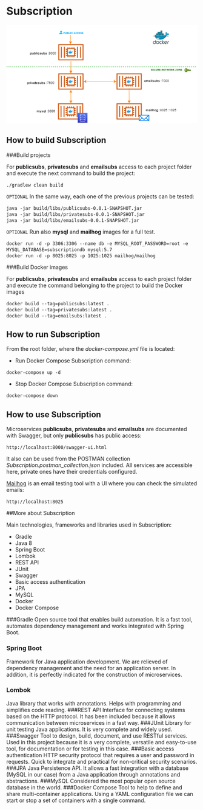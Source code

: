 Subscription
==============
![Subscription](diagram.png?raw=true "Subscription diagram")

How to build Subscription
----------------------------
###Build projects

For **publicsubs**, **privatesubs** and **emailsubs** access to each project folder and execute the next command to build the project:

```
./gradlew clean build
```

`OPTIONAL` In the same way, each one of the previous projects can be tested:

```
java -jar build/libs/publicsubs-0.0.1-SNAPSHOT.jar
java -jar build/libs/privatesubs-0.0.1-SNAPSHOT.jar
java -jar build/libs/emailsubs-0.0.1-SNAPSHOT.jar
```

`OPTIONAL` Run also **mysql** and **mailhog** images for  a full test.

```
docker run -d -p 3306:3306 --name db -e MYSQL_ROOT_PASSWORD=root -e MYSQL_DATABASE=subscriptiondb mysql:5.7
docker run -d -p 8025:8025 -p 1025:1025 mailhog/mailhog
```

###Build Docker images

For **publicsubs**, **privatesubs** and **emailsubs** access to each project folder and execute the command belonging to the project to build the Docker images

```
docker build --tag=publicsubs:latest .
docker build --tag=privatesubs:latest .
docker build --tag=emailsubs:latest .
```

How to run Subscription
----------------------------
From the root folder, where the _docker-compose.yml_ file is located:

- Run Docker Compose Subscription command:

```
docker-compose up -d
```

- Stop Docker Compose Subscription command:

```
docker-compose down
```

How to use Subscription
----------------------------

Microservices **publicsubs**, **privatesubs** and **emailsubs** are documented with Swagger, but only **publicsubs** has public access:
```
http://localhost:8000/swagger-ui.html
```

It also can be used from the POSTMAN collection _Subscription.postman_collection.json_ included. All services are accessible here, private ones have their credentials configured.

[Mailhog](https://github.com/mailhog/MailHog) is an email testing tool with a UI where you can check the simulated emails:

```
http://localhost:8025
```

##More about Subscription

Main technologies, frameworks and libraries used in Subscription: 

- Gradle
- Java 8
- Spring Boot
- Lombok  
- REST API
- JUnit  
- Swagger
- Basic access authentication  
- JPA  
- MySQL  
- Docker
- Docker Compose

###Gradle
Open source tool that enables build automation. It is a fast tool, automates dependency management and works integrated with Spring Boot.
### Spring Boot
Framework for Java application development. We are relieved of dependency management and the need for an application server. In addition, it is perfectly indicated for the construction of microservices.
### Lombok
Java library that works with annotations. Helps with programming and simplifies code reading.
###REST API
Interface for connecting systems based on the HTTP protocol. It has been included because it allows communication between microservices in a fast way.
###JUnit
Library for unit testing Java applications. It is very complete and widely used.
###Swagger
Tool to design, build, document, and use RESTful services. Used in this project because it is a very complete, versatile and easy-to-use tool, for documentation or for testing in this case.
###Basic access authentication
HTTP security protocol that requires a user and password in requests. Quick to integrate and practical for non-critical security scenarios.
###JPA
Java Persistence API. It allows a fast integration with a database (MySQL in our case) from a Java application through annotations and abstractions.
###MySQL
Considered the most popular open source database in the world.
###Docker Compose
Tool to help to define and share multi-container applications. Using a YAML configuration file we can start or stop a set of containers with a single command.
